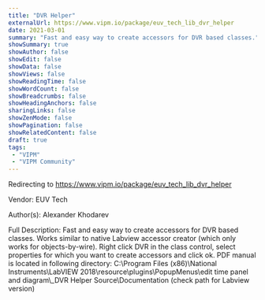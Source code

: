 ```yaml
---
title: "DVR Helper"
externalUrl: https://www.vipm.io/package/euv_tech_lib_dvr_helper
date: 2021-03-01
summary: "Fast and easy way to create accessors for DVR based classes."
showSummary: true
showAuthor: false
showEdit: false
showData: false
showViews: false
showReadingTime: false
showWordCount: false
showBreadcrumbs: false
showHeadingAnchors: false
sharingLinks: false
showZenMode: false
showPagination: false
showRelatedContent: false
draft: true
tags:
 - "VIPM"
 - "VIPM Community"
---
```


Redirecting to https://www.vipm.io/package/euv_tech_lib_dvr_helper

Vendor: EUV Tech

Author(s): Alexander Khodarev
 
Full Description:
Fast and easy way to create accessors for DVR based classes. Works similar to native Labview accessor creator (which only works for objects-by-wire). Right click DVR in the class control, select properties for which you want to create accessors and click ok.
PDF manual is located in following directory:
C:\\Program Files (x86)\\National Instruments\\LabVIEW 2018\\resource\\plugins\\PopupMenus\\edit time panel and diagram\\_DVR Helper Source\\Documentation
(check path for Labview version)